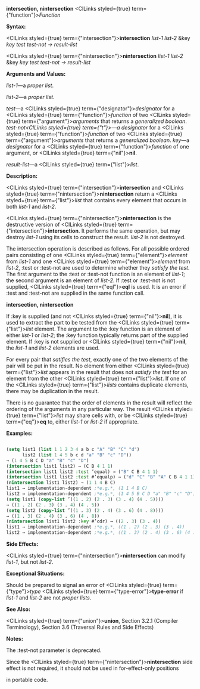 **intersection, nintersection** <ClLinks styled={true} term={"function"}><i>Function</i></ClLinks> 



**Syntax:** 



<ClLinks styled={true} term={"intersection"}><b>intersection</b></ClLinks> *list-1 list-2* &amp;key *key test test-not → result-list* 



<ClLinks styled={true} term={"nintersection"}><b>nintersection</b></ClLinks> *list-1 list-2* &amp;key *key test test-not → result-list* 



**Arguments and Values:** 



*list-1*—a *proper list*. 



*list-2*—a *proper list*. 



*test*—a <ClLinks styled={true} term={"designator"}><i>designator</i></ClLinks> for a <ClLinks styled={true} term={"function"}><i>function</i></ClLinks> of two <ClLinks styled={true} term={"argument"}><i>arguments</i></ClLinks> that returns a *generalized boolean*. *test-not<ClLinks styled={true} term={"t"}><i>—a </i></ClLinks>designator* for a <ClLinks styled={true} term={"function"}><i>function</i></ClLinks> of two <ClLinks styled={true} term={"argument"}><i>arguments</i></ClLinks> that returns a *generalized boolean*. *key*—a *designator* for a <ClLinks styled={true} term={"function"}><i>function</i></ClLinks> of one argument, or <ClLinks styled={true} term={"nil"}><b>nil</b></ClLinks>. 



*result-list*—a <ClLinks styled={true} term={"list"}><i>list</i></ClLinks>. 



**Description:** 



<ClLinks styled={true} term={"intersection"}><b>intersection</b></ClLinks> and <ClLinks styled={true} term={"nintersection"}><b>nintersection</b></ClLinks> return a <ClLinks styled={true} term={"list"}><i>list</i></ClLinks> that contains every element that occurs in both *list-1* and *list-2*. 



<ClLinks styled={true} term={"nintersection"}><b>nintersection</b></ClLinks> is the destructive version of <ClLinks styled={true} term={"intersection"}><b>intersection</b></ClLinks>. It performs the same operation, but may destroy *list-1* using its cells to construct the result. *list-2* is not destroyed. 



The intersection operation is described as follows. For all possible ordered pairs consisting of one <ClLinks styled={true} term={"element"}><i>element</i></ClLinks> from *list-1* and one <ClLinks styled={true} term={"element"}><i>element</i></ClLinks> from *list-2*, :test or :test-not are used to determine whether they *satisfy the test*. The first argument to the :test or :test-not function is an element of *list-1*; the second argument is an element of *list-2*. If :test or :test-not is not supplied, <ClLinks styled={true} term={"eql"}><b>eql</b></ClLinks> is used. It is an error if :test and :test-not are supplied in the same function call. 







 



 



**intersection, nintersection** 



If :key is supplied (and not <ClLinks styled={true} term={"nil"}><b>nil</b></ClLinks>), it is used to extract the part to be tested from the <ClLinks styled={true} term={"list"}><i>list</i></ClLinks> element. The argument to the :key function is an element of either *list-1* or *list-2*; the :key function typically returns part of the supplied element. If :key is not supplied or <ClLinks styled={true} term={"nil"}><b>nil</b></ClLinks>, the *list-1* and *list-2* elements are used. 



For every pair that *satifies the test*, exactly one of the two elements of the pair will be put in the result. No element from either <ClLinks styled={true} term={"list"}><i>list</i></ClLinks> appears in the result that does not *satisfy the test* for an element from the other <ClLinks styled={true} term={"list"}><i>list</i></ClLinks>. If one of the <ClLinks styled={true} term={"list"}><i>lists</i></ClLinks> contains duplicate elements, there may be duplication in the result. 



There is no guarantee that the order of elements in the result will reflect the ordering of the arguments in any particular way. The result <ClLinks styled={true} term={"list"}><i>list</i></ClLinks> may share cells with, or be <ClLinks styled={true} term={"eq"}><b>eq</b></ClLinks> to, either *list-1* or *list-2* if appropriate. 



**Examples:**
```lisp

(setq list1 (list 1 1 2 3 4 a b c "A" "B" "C" "d") 
      list2 (list 1 4 5 b c d "a" "B" "c" "D")) 
→ (1 4 5 B C D "a" "B" "c" "D") 
(intersection list1 list2) → (C B 4 1 1) 
(intersection list1 list2 :test ’equal) → ("B" C B 4 1 1) 
(intersection list1 list2 :test #’equalp) → ("d" "C" "B" "A" C B 4 1 1) 
(nintersection list1 list2) → (1 1 4 B C) 
list1 → implementation-dependent ;*e.g.*, (1 1 4 B C) 
list2 → implementation-dependent ;*e.g.*, (1 4 5 B C D "a" "B" "c" "D") 
(setq list1 (copy-list ’((1 . 2) (2 . 3) (3 . 4) (4 . 5)))) 
→ ((1 . 2) (2 . 3) (3 . 4) (4 . 5)) 
(setq list2 (copy-list ’((1 . 3) (2 . 4) (3 . 6) (4 . 8)))) 
→ ((1 . 3) (2 . 4) (3 . 6) (4 . 8)) 
(nintersection list1 list2 :key #’cdr) → ((2 . 3) (3 . 4)) 
list1 → implementation-dependent ;*e.g.*, ((1 . 2) (2 . 3) (3 . 4)) 
list2 → implementation-dependent ;*e.g.*, ((1 . 3) (2 . 4) (3 . 6) (4 . 8)) 

```
**Side Effects:** 



<ClLinks styled={true} term={"nintersection"}><b>nintersection</b></ClLinks> can modify *list-1*, but not *list-2*. 



**Exceptional Situations:** 



Should be prepared to signal an error of <ClLinks styled={true} term={"type"}><i>type</i></ClLinks> <ClLinks styled={true} term={"type-error"}><b>type-error</b></ClLinks> if *list-1* and *list-2* are not *proper lists*. 



**See Also:** 



<ClLinks styled={true} term={"union"}><b>union</b></ClLinks>, Section 3.2.1 (Compiler Terminology), Section 3.6 (Traversal Rules and Side Effects) 



**Notes:** 



The :test-not parameter is deprecated. 



Since the <ClLinks styled={true} term={"nintersection"}><b>nintersection</b></ClLinks> side effect is not required, it should not be used in for-effect-only positions 



 



 



in portable code. 



